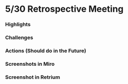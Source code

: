 # 5/30 Retrospective Meeting

### Highlights


### Challenges


### Actions (Should do in the Future)


### Screenshots in Miro

### Screenshot in Retrium
